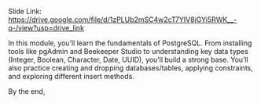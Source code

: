 
Slide Link: https://drive.google.com/file/d/1zPLUb2mSC4w2cT7YIV8jGYi5RWK__-q-/view?usp=drive_link





In this module, you’ll learn the fundamentals of PostgreSQL. From installing tools like pgAdmin and Beekeeper Studio to understanding key data types (Integer, Boolean, Character, Date, UUID), you’ll build a strong base. You’ll also practice creating and dropping databases/tables, applying constraints, and exploring different insert methods.



By the end,